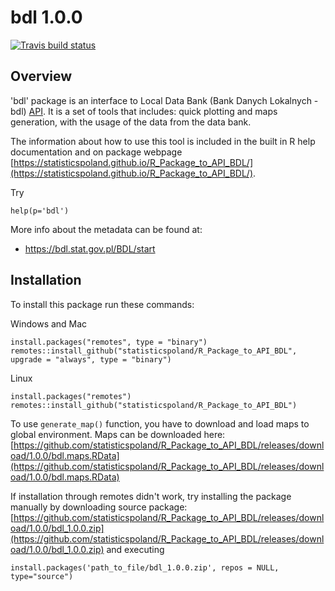 # bdl 1.0.0

<!-- badges: start -->
[![Travis build status](https://travis-ci.org/statisticspoland/R_Package_to_API_BDL.svg?branch=master)](https://travis-ci.org/statisticspoland/R_Package_to_API_BDL)
<!-- badges: end -->

## Overview
'bdl' package is an interface to Local Data Bank (Bank Danych Lokalnych - bdl) 
[API](https://bdl.stat.gov.pl/BDL). It is a set of tools that includes: quick plotting 
and maps generation, with the usage of the data from the data bank. 

The information about how to use this tool is included in the built in R help documentation and on package webpage [https://statisticspoland.github.io/R_Package_to_API_BDL/](https://statisticspoland.github.io/R_Package_to_API_BDL/). 

Try
```{R}
help(p='bdl')
```

More info about the metadata can be found at:
* https://bdl.stat.gov.pl/BDL/start

## Installation
To install this package run these commands:

Windows and Mac
```{R}
install.packages("remotes", type = "binary")
remotes::install_github("statisticspoland/R_Package_to_API_BDL", upgrade = "always", type = "binary")
```

Linux
```{R}
install.packages("remotes")
remotes::install_github("statisticspoland/R_Package_to_API_BDL")
```

To use ```generate_map()``` function, you have to download and load maps to global environment. Maps can be downloaded here: [https://github.com/statisticspoland/R_Package_to_API_BDL/releases/download/1.0.0/bdl.maps.RData](https://github.com/statisticspoland/R_Package_to_API_BDL/releases/download/1.0.0/bdl.maps.RData)

If installation through remotes didn't work, try installing the package manually by 
downloading source package: [https://github.com/statisticspoland/R_Package_to_API_BDL/releases/download/1.0.0/bdl_1.0.0.zip](https://github.com/statisticspoland/R_Package_to_API_BDL/releases/download/1.0.0/bdl_1.0.0.zip) and executing

```{R}
install.packages('path_to_file/bdl_1.0.0.zip', repos = NULL, type="source")
```
